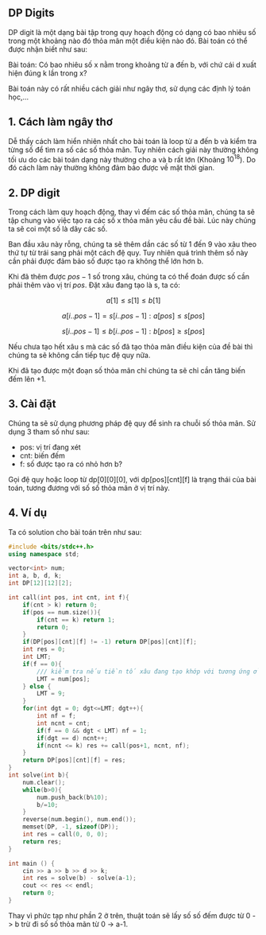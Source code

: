 ## DP Digits
DP digit là một dạng bài tập trong quy hoạch động có dạng có bao nhiêu số trong một khoảng nào đó thỏa mãn một điều kiện nào đó. Bài toán có thể được nhận biết như sau:
 
Bài toán: Có bao nhiêu số x nằm trong khoảng từ a đến b, với chứ cái d xuất hiện đúng k lần trong x? 

Bài toán này có rất nhiều cách giải như ngây thơ, sử dụng các định lý toán học,...

## 1. Cách làm ngây thơ
Dễ thấy cách làm hiển nhiên nhất cho bài toán là loop từ a đến b và kiểm tra từng số để tìm ra số các số thỏa mãn. Tuy nhiên cách giải này thường không tối ưu do các bài toán dạng này
thường cho a và b rất lớn (Khoảng $10^18$). Do đó cách làm này thường không đảm bảo được về mặt thời gian.

## 2. DP digit
Trong cách làm quy hoạch động, thay vì đếm các số thỏa mãn, chúng ta sẽ tập chung vào việc tạo ra các số x thỏa mãn yêu cầu đề bài. Lúc này chúng ta sẽ coi một số là dãy các số. 

Ban đầu xâu này rỗng, chúng ta sẽ thêm dần các số từ 1 đến 9 vào xâu theo thứ tự từ trái sang phải một cách đệ quy. Tuy nhiên quá trình thêm số này cần phải được đảm bảo số được tạo ra không thể lớn hơn b.

Khi đã thêm được $pos-1$ số trong xâu, chúng ta có thể đoán được số cần phải thêm vào vị trí $pos$. Đặt xâu đang tạo là s, ta có:

$$ a[1] \leqslant s[1] \leqslant b[1] $$

$$ a[i..pos-1] = s[i..pos-1]: a[pos] \leqslant s[pos] $$

$$  s[i..pos-1] \leqslant b[i..pos-1]: b[pos] \geqslant s[pos] $$

Nếu chưa tạo hết xâu s mà các số đã tạo thỏa mãn điều kiện của đề bài thì chúng ta sẽ không cần tiếp tục đệ quy nữa. 

Khi đã tạo được một đoạn số thỏa mãn chỉ chúng ta sẽ chỉ cần tăng biến đếm lên +1.

## 3. Cài đặt
Chúng ta sẽ sử dụng phương pháp đệ quy để sinh ra chuỗi số thỏa mãn. Sử dụng 3 tham số như sau:
- pos: vị trí đang xét
- cnt: biến đếm
- f: số được tạo ra có nhỏ hơn b?

Gọi đệ quy hoặc loop từ dp[0][0][0], với dp[pos][cnt][f] là trạng thái của bài toán, tương đương với số số thỏa mãn ở vị trí này.

## 4. Ví dụ
Ta có solution cho bài toán trên như sau:
```cpp
#include <bits/stdc++.h>
using namespace std;

vector<int> num;
int a, b, d, k;
int DP[12][12][2];

int call(int pos, int cnt, int f){
    if(cnt > k) return 0;
    if(pos == num.size()){
        if(cnt == k) return 1;
        return 0;
    }
    if(DP[pos][cnt][f] != -1) return DP[pos][cnt][f];
    int res = 0;
    int LMT;
    if(f == 0){
        /// kiểm tra nếu tiền tố xâu đang tạo khớp với tương ứng ở xâu b
        LMT = num[pos];
    } else {
        LMT = 9;
    }
    for(int dgt = 0; dgt<=LMT; dgt++){
        int nf = f;
        int ncnt = cnt;
        if(f == 0 && dgt < LMT) nf = 1; 
        if(dgt == d) ncnt++;
        if(ncnt <= k) res += call(pos+1, ncnt, nf);
    }
    return DP[pos][cnt][f] = res;
}
int solve(int b){
    num.clear();
    while(b>0){
        num.push_back(b%10);
        b/=10;
    }
    reverse(num.begin(), num.end());
    memset(DP, -1, sizeof(DP));
    int res = call(0, 0, 0);
    return res;
}

int main () {
    cin >> a >> b >> d >> k;
    int res = solve(b) - solve(a-1);
    cout << res << endl;
    return 0;
}
```
Thay vì phức tạp như phần 2 ở trên, thuật toán sẽ lấy số số đếm được từ 0 -> b trừ đi số số thỏa mãn từ 0 -> a-1.
